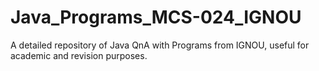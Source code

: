 # Java_Programs_MCS-024_IGNOU
A detailed repository of Java QnA with Programs from IGNOU, useful for academic and revision purposes.
